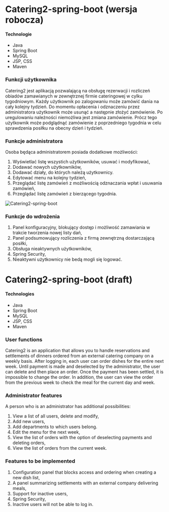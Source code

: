 # Catering2-spring-boot (wersja robocza)

#### Technologie
- Java
- Spring Boot
- MySQL
- JSP, CSS
- Maven

### Funkcji użytkownika

Catering2 jest aplikacją pozwalającą na obsługę rezerwacji i rozliczeń obiadów zamawianych w zewnętrznej firmie cateringowej w cylku tygodniowym.
Każdy użytkownik po zalogowaniu może zamówić dania na cały kolejny tydzień.
Do momentu opłacenia i odznaczeniu przez administratora użytkownik może usunąć a następnie złożyć zamówienie.
Po uregulowaniu należności niemożliwa jest zmiana zamówienie.
Prócz tego użytkownik może podglądnąć zamówienie z poprzedniego tygodnia w celu sprawdzenia posiłku na obecny dzień i tydzień.

### Funkcje administratora

Osoba będąca administratorem posiada dodatkowe możliwości:
1. Wyświetlać listę wszystich użytkowników, usuwać i modyfikować,
2. Dodawać nowych użytkowników,
3. Dodawać działy, do których należą użytkownicy.
4. Edytować menu na kolejny tydzień,
5. Przeglądać listę zamówień z możliwością odznaczania wpłat i usuwania zamówień,
6. Przeglądać listę zamówień z bierzącego tygodnia.


![Catering2-spring-boot](https://github.com/LNawrocki/Catering2-spring-boot/blob/master/Catering2.gif)

### Funkcje do wdrożenia
1. Panel konfiguracyjny, blokujący dostęp i możliwość zamawiania w trakcie tworzenia nowej listy dań, 
2. Panel podsumowujący rozliczenia z firmą zewnętrzną dostarczającą posiłki,
3. Obsługa nieaktywnych użytkowników,
4. Spring Security,
5. Nieaktywni użytkownicy nie bedą mogli się logować.


# Catering2-spring-boot (draft)

#### Technologies
- Java
- Spring Boot
- MySQL
- JSP, CSS
- Maven

### User functions
Catering2 is an application that allows you to handle reservations and settlements of dinners ordered from an external catering company on a weekly basis. After logging in, each user can order dishes for the entire next week. Until payment is made and deselected by the administrator, the user can delete and then place an order. Once the payment has been settled, it is impossible to change the order. In addition, the user can view the order from the previous week to check the meal for the current day and week.

### Administrator features
A person who is an administrator has additional possibilities:

1. View a list of all users, delete and modify,
2. Add new users,
3. Add departments to which users belong.
4. Edit the menu for the next week,
5. View the list of orders with the option of deselecting payments and deleting orders,
6. View the list of orders from the current week.


### Features to be implemented
1. Configuration panel that blocks access and ordering when creating a new dish list,
2. A panel summarizing settlements with an external company delivering meals,
3. Support for inactive users,
4. Spring Security,
5. Inactive users will not be able to log in.
